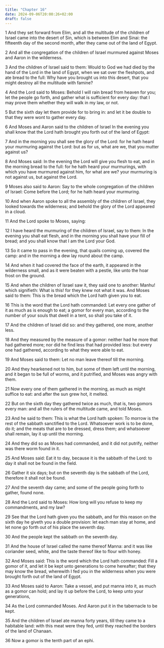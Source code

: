 ```yaml
---
title: "Chapter 16"
date: 2024-09-06T20:00:26+02:00
draft: false
---
```



1 And they set forward from Elim, and all the multitude of the children of Israel came into the desert of Sin, which is between Elim and Sinai: the fifteenth day of the second month, after they came out of the land of Egypt.

2 And all the congregation of the children of Israel murmured against Moses and Aaron in the wilderness.

3 And the children of Israel said to them: Would to God we had died by the hand of the Lord in the land of Egypt, when we sat over the fleshpots, and ate bread to the full: Why have you brought us into this desert, that you might destroy all the multitude with famine?

4 And the Lord said to Moses: Behold I will rain bread from heaven for you; let the people go forth, and gather what is sufficient for every day: that I may prove them whether they will walk in my law, or not.

5 But the sixth day let them provide for to bring in: and let it be double to that they were wont to gather every day.

6 And Moses and Aaron said to the children of Israel In the evening you shall know that the Lord hath brought you forth out of the land of Egypt:

7 And in the morning you shall see the glory of the Lord: for he hath heard your murmuring against the Lord: but as for us, what are we, that you mutter against us?

8 And Moses said: In the evening the Lord will give you flesh to eat, and in the morning bread to the full: for he hath heard your murmurings, with which you have murmured against him, for what are we? your murmuring is not against us, but against the Lord.

9 Moses also said to Aaron: Say to the whole congregation of the children of Israel: Come before the Lord; for he hath heard your murmuring.

10 And when Aaron spoke to all the assembly of the children of Israel, they looked towards the wilderness; and behold the glory of the Lord appeared in a cloud.

11 And the Lord spoke to Moses, saying:

12 I have heard the murmuring of the children of Israel, say to them: In the evening you shall eat flesh, and in the morning you shall have your fill of bread; and you shall know that I am the Lord your God.

13 So it came to pass in the evening, that quails coming up, covered the camp: and in the morning a dew lay round about the camp.

14 And when it had covered the face of the earth, it appeared in the wilderness small, and as it were beaten with a pestle, like unto the hoar frost on the ground.

15 And when the children of Israel saw it, they said one to another: Manhu! which signifieth: What is this! for they knew not what it was. And Moses said to them: This is the bread which the Lord hath given you to eat.

16 This is the word that the Lord hath commanded: Let every one gather of it as much as is enough to eat; a gomor for every man, according to the number of your souls that dwell in a tent, so shall you take of it.

17 And the children of Israel did so: and they gathered, one more, another less.

18 And they measured by the measure of a gomor: neither had he more that had gathered more; nor did he find less that had provided less: but every one had gathered, according to what they were able to eat.

19 And Moses said to them: Let no man leave thereof till the morning.

20 And they hearkened not to him, but some of them left until the morning, and it began to be full of worms, and it putrified, and Moses was angry with them.

21 Now every one of them gathered in the morning, as much as might suffice to eat: and after the sun grew hot, it melted.

22 But on the sixth day they gathered twice as much, that is, two gomors every man: and all the rulers of the multitude came, and told Moses.

23 And he said to them: This is what the Lord hath spoken: To morrow is the rest of the sabbath sanctified to the Lord. Whatsoever work is to be done, do it; and the meats that are to be dressed, dress them; and whatsoever shall remain, lay it up until the morning.

24 And they did so as Moses had commanded, and it did not putrify, neither was there worm found in it.

25 And Moses said: Eat it to day, because it is the sabbath of the Lord: to day it shall not be found in the field.

26 Gather it six days; but on the seventh day is the sabbath of the Lord, therefore it shall not be found.

27 And the seventh day came; and some of the people going forth to gather, found none.

28 And the Lord said to Moses: How long will you refuse to keep my commandments, and my law?

29 See that the Lord hath given you the sabbath, and for this reason on the sixth day he giveth you a double provision: let each man stay at home, and let none go forth out of his place the seventh day.

30 And the people kept the sabbath on the seventh day.

31 And the house of Israel called the name thereof Manna: and it was like coriander seed, white, and the taste thereof like to flour with honey.

32 And Moses said: This is the word which the Lord hath commanded: Fill a gomor of it, and let it be kept unto generations to come hereafter; that they may know the bread, wherewith I fed you in the wilderness when you were brought forth out of the land of Egypt.

33 And Moses said to Aaron: Take a vessel, and put manna into it, as much as a gomor can hold; and lay it up before the Lord, to keep unto your generations,

34 As the Lord commanded Moses. And Aaron put it in the tabernacle to be kept.

35 And the children of Israel ate manna forty years, till they came to a habitable land: with this meat were they fed, until they reached the borders of the land of Chanaan.

36 Now a gomor is the tenth part of an ephi.

